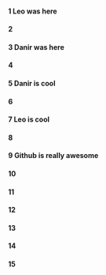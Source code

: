 #### 1 Leo was here
#### 2
#### 3 Danir was here
#### 4
#### 5 Danir is cool
#### 6
#### 7 Leo is cool
#### 8
#### 9 Github is really awesome
#### 10
#### 11
#### 12
#### 13
#### 14
#### 15